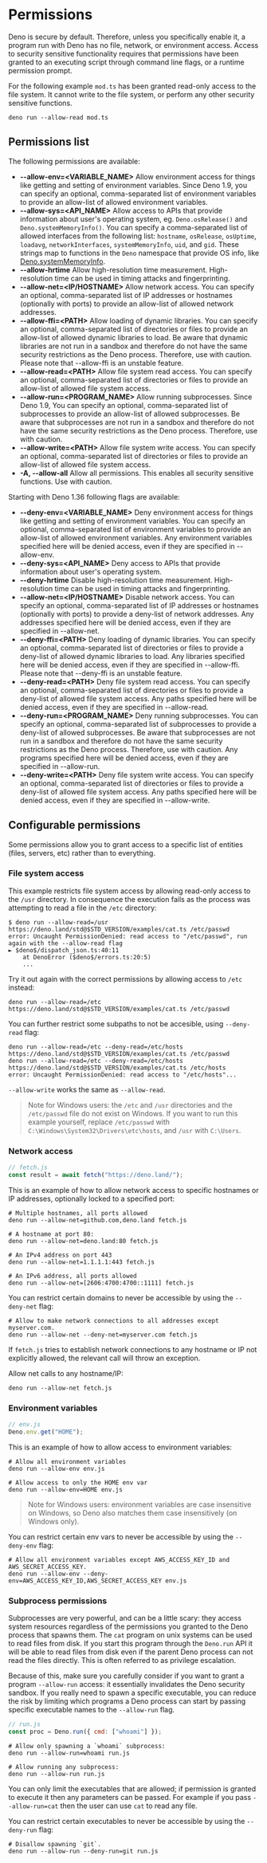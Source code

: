 # Permissions

Deno is secure by default. Therefore, unless you specifically enable it, a
program run with Deno has no file, network, or environment access. Access to
security sensitive functionality requires that permissions have been granted to
an executing script through command line flags, or a runtime permission prompt.

For the following example `mod.ts` has been granted read-only access to the file
system. It cannot write to the file system, or perform any other security
sensitive functions.

```shell
deno run --allow-read mod.ts
```

## Permissions list

The following permissions are available:

- **--allow-env=\<VARIABLE_NAME\>** Allow environment access for things like
  getting and setting of environment variables. Since Deno 1.9, you can specify
  an optional, comma-separated list of environment variables to provide an
  allow-list of allowed environment variables.
- **--allow-sys=\<API_NAME\>** Allow access to APIs that provide information
  about user's operating system, eg. `Deno.osRelease()` and
  `Deno.systemMemoryInfo()`. You can specify a comma-separated list of allowed
  interfaces from the following list: `hostname`, `osRelease`, `osUptime`,
  `loadavg`, `networkInterfaces`, `systemMemoryInfo`, `uid`, and `gid`. These
  strings map to functions in the `Deno` namespace that provide OS info, like
  [Deno.systemMemoryInfo](https://deno.land/api?s=Deno.SystemMemoryInfo).
- **--allow-hrtime** Allow high-resolution time measurement. High-resolution
  time can be used in timing attacks and fingerprinting.
- **--allow-net=\<IP/HOSTNAME\>** Allow network access. You can specify an
  optional, comma-separated list of IP addresses or hostnames (optionally with
  ports) to provide an allow-list of allowed network addresses.
- **--allow-ffi=\<PATH\>** Allow loading of dynamic libraries. You can specify
  an optional, comma-separated list of directories or files to provide an
  allow-list of allowed dynamic libraries to load. Be aware that dynamic
  libraries are not run in a sandbox and therefore do not have the same security
  restrictions as the Deno process. Therefore, use with caution. Please note
  that --allow-ffi is an unstable feature.
- **--allow-read=\<PATH\>** Allow file system read access. You can specify an
  optional, comma-separated list of directories or files to provide an
  allow-list of allowed file system access.
- **--allow-run=\<PROGRAM_NAME\>** Allow running subprocesses. Since Deno 1.9,
  You can specify an optional, comma-separated list of subprocesses to provide
  an allow-list of allowed subprocesses. Be aware that subprocesses are not run
  in a sandbox and therefore do not have the same security restrictions as the
  Deno process. Therefore, use with caution.
- **--allow-write=\<PATH\>** Allow file system write access. You can specify an
  optional, comma-separated list of directories or files to provide an
  allow-list of allowed file system access.
- **-A, --allow-all** Allow all permissions. This enables all security sensitive
  functions. Use with caution.

Starting with Deno 1.36 following flags are available:

- **--deny-env=\<VARIABLE_NAME\>** Deny environment access for things like
  getting and setting of environment variables. You can specify an optional,
  comma-separated list of environment variables to provide an allow-list of
  allowed environment variables. Any environment variables specified here will
  be denied access, even if they are specified in --allow-env.
- **--deny-sys=\<API_NAME\>** Deny access to APIs that provide information about
  user's operating system.
- **--deny-hrtime** Disable high-resolution time measurement. High-resolution
  time can be used in timing attacks and fingerprinting.
- **--allow-net=\<IP/HOSTNAME\>** Disable network access. You can specify an
  optional, comma-separated list of IP addresses or hostnames (optionally with
  ports) to provide a deny-list of network addresses. Any addresses specified
  here will be denied access, even if they are specified in --allow-net.
- **--deny-ffi=\<PATH\>** Deny loading of dynamic libraries. You can specify an
  optional, comma-separated list of directories or files to provide a deny-list
  of allowed dynamic libraries to load. Any libraries specified here will be
  denied access, even if they are specified in --allow-ffi. Please note that
  --deny-ffi is an unstable feature.
- **--deny-read=\<PATH\>** Deny file system read access. You can specify an
  optional, comma-separated list of directories or files to provide a deny-list
  of allowed file system access. Any paths specified here will be denied access,
  even if they are specified in --allow-read.
- **--deny-run=\<PROGRAM_NAME\>** Deny running subprocesses. You can specify an
  optional, comma-separated list of subprocesses to provide a deny-list of
  allowed subprocesses. Be aware that subprocesses are not run in a sandbox and
  therefore do not have the same security restrictions as the Deno process.
  Therefore, use with caution. Any programs specified here will be denied
  access, even if they are specified in --allow-run.
- **--deny-write=\<PATH\>** Deny file system write access. You can specify an
  optional, comma-separated list of directories or files to provide a deny-list
  of allowed file system access. Any paths specified here will be denied access,
  even if they are specified in --allow-write.

## Configurable permissions

Some permissions allow you to grant access to a specific list of entities
(files, servers, etc) rather than to everything.

### File system access

This example restricts file system access by allowing read-only access to the
`/usr` directory. In consequence the execution fails as the process was
attempting to read a file in the `/etc` directory:

```shell
$ deno run --allow-read=/usr https://deno.land/std@$STD_VERSION/examples/cat.ts /etc/passwd
error: Uncaught PermissionDenied: read access to "/etc/passwd", run again with the --allow-read flag
► $deno$/dispatch_json.ts:40:11
    at DenoError ($deno$/errors.ts:20:5)
    ...
```

Try it out again with the correct permissions by allowing access to `/etc`
instead:

```shell
deno run --allow-read=/etc https://deno.land/std@$STD_VERSION/examples/cat.ts /etc/passwd
```

You can further restrict some subpaths to not be accesible, using `--deny-read`
flag:

```shell
deno run --allow-read=/etc --deny-read=/etc/hosts https://deno.land/std@$STD_VERSION/examples/cat.ts /etc/passwd
deno run --allow-read=/etc --deny-read=/etc/hosts https://deno.land/std@$STD_VERSION/examples/cat.ts /etc/hosts
error: Uncaught PermissionDenied: read access to "/etc/hosts"...
```

`--allow-write` works the same as `--allow-read`.

> Note for Windows users: the `/etc` and `/usr` directories and the
> `/etc/passwd` file do not exist on Windows. If you want to run this example
> yourself, replace `/etc/passwd` with `C:\Windows\System32\Drivers\etc\hosts`,
> and `/usr` with `C:\Users`.

### Network access

```js
// fetch.js
const result = await fetch("https://deno.land/");
```

This is an example of how to allow network access to specific hostnames or IP
addresses, optionally locked to a specified port:

```shell
# Multiple hostnames, all ports allowed
deno run --allow-net=github.com,deno.land fetch.js

# A hostname at port 80:
deno run --allow-net=deno.land:80 fetch.js

# An IPv4 address on port 443
deno run --allow-net=1.1.1.1:443 fetch.js

# An IPv6 address, all ports allowed
deno run --allow-net=[2606:4700:4700::1111] fetch.js
```

You can restrict certain domains to never be accessible by using the
`--deny-net` flag:

```shell
# Allow to make network connections to all addresses except myserver.com.
deno run --allow-net --deny-net=myserver.com fetch.js
```

If `fetch.js` tries to establish network connections to any hostname or IP not
explicitly allowed, the relevant call will throw an exception.

Allow net calls to any hostname/IP:

```shell
deno run --allow-net fetch.js
```

### Environment variables

```js
// env.js
Deno.env.get("HOME");
```

This is an example of how to allow access to environment variables:

```shell
# Allow all environment variables
deno run --allow-env env.js

# Allow access to only the HOME env var
deno run --allow-env=HOME env.js
```

> Note for Windows users: environment variables are case insensitive on Windows,
> so Deno also matches them case insensitively (on Windows only).

You can restrict certain env vars to never be accessible by using the
`--deny-env` flag:

```shell
# Allow all environment variables except AWS_ACCESS_KEY_ID and AWS_SECRET_ACCESS_KEY.
deno run --allow-env --deny-env=AWS_ACCESS_KEY_ID,AWS_SECRET_ACCESS_KEY env.js
```

### Subprocess permissions

Subprocesses are very powerful, and can be a little scary: they access system
resources regardless of the permissions you granted to the Deno process that
spawns them. The `cat` program on unix systems can be used to read files from
disk. If you start this program through the `Deno.run` API it will be able to
read files from disk even if the parent Deno process can not read the files
directly. This is often referred to as privilege escalation.

Because of this, make sure you carefully consider if you want to grant a program
`--allow-run` access: it essentially invalidates the Deno security sandbox. If
you really need to spawn a specific executable, you can reduce the risk by
limiting which programs a Deno process can start by passing specific executable
names to the `--allow-run` flag.

```js
// run.js
const proc = Deno.run({ cmd: ["whoami"] });
```

```shell
# Allow only spawning a `whoami` subprocess:
deno run --allow-run=whoami run.js

# Allow running any subprocess:
deno run --allow-run run.js
```

You can only limit the executables that are allowed; if permission is granted to
execute it then any parameters can be passed. For example if you pass
`--allow-run=cat` then the user can use `cat` to read any file.

You can restrict certain executables to never be accessible by using the
`--deny-run` flag:

```shell
# Disallow spawning `git`.
deno run --allow-run --deny-run=git run.js
```
